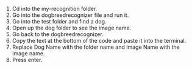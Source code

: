 1. Cd into the my-recognition folder.
2. Go into the dogbreedrecognizer file and run it.
3. Go into the test folder and find a dog.
4. Open up the dog folder to see the image name.
5. Go back to the dogbreedrecognizer.
6. Copy the text at the bottom of the code and paste it into the terminal.
7. Replace Dog Name with the folder name and Image Name with the image name.
8. Press enter.
